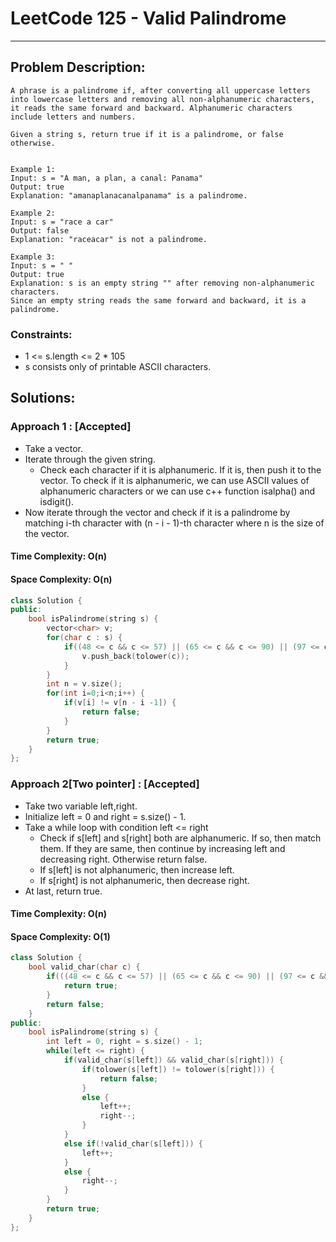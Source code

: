 # LeetCode 125 - Valid Palindrome
***
## Problem Description:
    A phrase is a palindrome if, after converting all uppercase letters into lowercase letters and removing all non-alphanumeric characters, it reads the same forward and backward. Alphanumeric characters include letters and numbers.

    Given a string s, return true if it is a palindrome, or false otherwise.


    Example 1:
    Input: s = "A man, a plan, a canal: Panama"
    Output: true
    Explanation: "amanaplanacanalpanama" is a palindrome.

    Example 2:
    Input: s = "race a car"
    Output: false
    Explanation: "raceacar" is not a palindrome.

    Example 3:
    Input: s = " "
    Output: true
    Explanation: s is an empty string "" after removing non-alphanumeric characters.
    Since an empty string reads the same forward and backward, it is a palindrome.

### Constraints:
 * 1 <= s.length <= 2 * 105
 * s consists only of printable ASCII characters.

## Solutions:

### Approach 1 : [Accepted]
 * Take a vector.
 * Iterate through the given string.
     * Check each character if it is alphanumeric. If it is, then push it to the vector. To check if it is alphanumeric, we can use ASCII values of alphanumeric characters or we can use c++ function isalpha() and isdigit().
 * Now iterate through the vector and check if it is a palindrome by matching i-th character with (n - i - 1)-th character where n is the size of the vector.

#### Time Complexity: O(n)
#### Space Complexity: O(n)

``` cpp
class Solution {
public:
    bool isPalindrome(string s) {
        vector<char> v;
        for(char c : s) {
            if((48 <= c && c <= 57) || (65 <= c && c <= 90) || (97 <= c && c <= 122)) { // or use isalpha() and isdigit()
                v.push_back(tolower(c));
            }
        }
        int n = v.size();
        for(int i=0;i<n;i++) {
            if(v[i] != v[n - i -1]) {
                return false;
            }
        }
        return true;
    }
};
```

### Approach 2[Two pointer] : [Accepted]
 * Take two variable left,right.
 * Initialize left = 0 and right = s.size() - 1.
 * Take a while loop with condition left <= right
    * Check if s[left] and s[right] both are alphanumeric. If so, then match them. If they are same, then continue by increasing left and decreasing right. Otherwise return false.
    * If s[left] is not alphanumeric, then increase left.
    * If s[right] is not alphanumeric, then decrease right.
 * At last, return true.

#### Time Complexity: O(n)
#### Space Complexity: O(1)

``` cpp
class Solution {
    bool valid_char(char c) {
        if(((48 <= c && c <= 57) || (65 <= c && c <= 90) || (97 <= c && c <= 122))) { // or use isalpha() and isdigit()
            return true;
        }
        return false;
    }
public:
    bool isPalindrome(string s) {
        int left = 0, right = s.size() - 1;
        while(left <= right) {
            if(valid_char(s[left]) && valid_char(s[right])) {
                if(tolower(s[left]) != tolower(s[right])) {
                    return false;
                }
                else {
                    left++;
                    right--;
                }
            }
            else if(!valid_char(s[left])) {
                left++;
            }
            else {
                right--;
            }
        }
        return true;
    }
};
```
